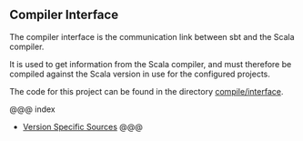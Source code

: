 ## Compiler Interface

The compiler interface is the communication link between sbt and the Scala compiler.

It is used to get information from the Scala compiler, and must therefore be compiled against the Scala version in use
for the configured projects.

The code for this project can be found in the directory
[compile/interface](https://github.com/sbt/sbt/tree/0.13/compile/interface).

@@@ index
* [Version Specific Sources](version-specific-sources.md)
@@@
